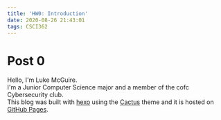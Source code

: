 ```yaml
---
title: 'HW0: Introduction'
date: 2020-08-26 21:43:01
tags: CSCI362
---
```


# Post 0

Hello, I'm Luke McGuire.
\
I'm a Junior Computer Science major and a member of the cofc Cybersecurity club.
\
This blog was built with [hexo](https://hexo.io) using the [Cactus](https://github.com/probberechts/hexo-theme-cactus) theme and it is hosted on [GitHub Pages](https://pages.github.com/).
